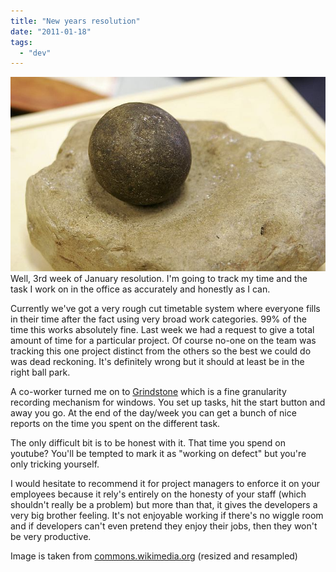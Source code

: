 ```yaml
---
title: "New years resolution"
date: "2011-01-18"
tags: 
  - "dev"
---
```


[![](images/Aboriginal_grinding_stones_web.jpg "Aboriginal_grinding_stones_web")](http://spurious-logic.net/new-years-resolution)Well, 3rd week of January resolution. I'm going to track my time and the task I work on in the office as accurately and honestly as I can.

Currently we've got a very rough cut timetable system where everyone fills in their time after the fact using very broad work categories. 99% of the time this works absolutely fine. Last week we had a request to give a total amount of time for a particular project. Of course no-one on the team was tracking this one project distinct from the others so the best we could do was dead reckoning. It's definitely wrong but it should at least be in the right ball park.

A co-worker turned me on to [Grindstone](http://www.epiforge.com) which is a fine granularity recording mechanism for windows. You set up tasks, hit the start button and away you go. At the end of the day/week you can get a bunch of nice reports on the time you spent on the different task.

The only difficult bit is to be honest with it. That time you spend on youtube? You'll be tempted to mark it as "working on defect" but you're only tricking yourself.

I would hesitate to recommend it for project managers to enforce it on your employees because it rely's entirely on the honesty of your staff (which shouldn't really be a problem) but more than that, it gives the developers a very big brother feeling. It's not enjoyable working if there's no wiggle room and if developers can't even pretend they enjoy their jobs, then they won't be very productive.

Image is taken from [commons.wikimedia.org](http://commons.wikimedia.org/w/index.php?title=Special:Search&search=grind+stone) (resized and resampled)
